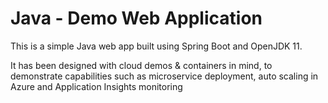 # Java - Demo Web Application
This is a simple Java web app built using Spring Boot and OpenJDK 11.  

It has been designed with cloud demos & containers in mind, to demonstrate capabilities such as microservice deployment, auto scaling in Azure and Application Insights monitoring
